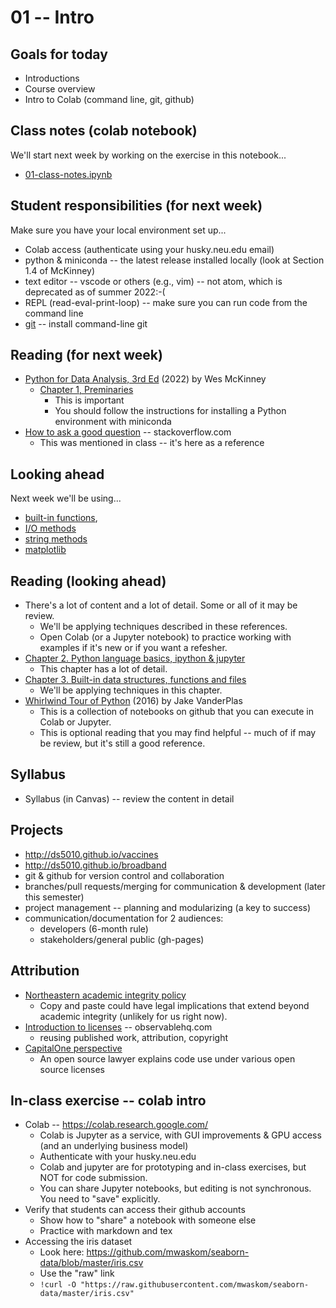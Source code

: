 
# 01 -- Intro

## Goals for today

* Introductions
* Course overview
* Intro to Colab (command line, git, github)

## Class notes (colab notebook)

We'll start next week by working on the exercise in this notebook...

* [01-class-notes.ipynb](https://colab.research.google.com/drive/1aygGMeMIGx16Y4IPORwDmOyfHCmOcWqC)

## Student responsibilities (for next week)

Make sure you have your local environment set up...

* Colab access (authenticate using your husky.neu.edu email)
* python & miniconda -- the latest release installed locally (look at Section 1.4 of McKinney)
* text editor -- vscode or others (e.g., vim) -- not atom, which is deprecated as of summer 2022:-(
* REPL (read-eval-print-loop) -- make sure you can run code from the command line
* [git](https://git-scm.com/book/en/v2/Getting-Started-Installing-Git) -- install command-line git

## Reading (for next week)

* [Python for Data Analysis, 3rd Ed](https://wesmckinney.com/book/) (2022) by Wes McKinney
  * [Chapter 1, Preminaries](https://wesmckinney.com/book/preliminaries.html)
    * This is important
    * You should follow the instructions for installing a Python environment with miniconda
* [How to ask a good question](https://stackoverflow.com/help/how-to-ask) -- stackoverflow.com
  * This was mentioned in class -- it's here as a reference

## Looking ahead

Next week we'll be using...

* [built-in functions](https://docs.python.org/3/library/functions.html),
* [I/O methods](https://docs.python.org/3/tutorial/inputoutput.html)
* [string methods](https://docs.python.org/3/library/stdtypes.html)
* [matplotlib](https://matplotlib.org/)

## Reading (looking ahead)

* There's a lot of content and a lot of detail. Some or all of it may be review.
  * We'll be applying techniques described in these references.
  * Open Colab (or a Jupyter notebook) to practice working with examples if it's new or if you want a refesher.
* [Chapter 2. Python language basics, ipython & jupyter](https://wesmckinney.com/book/python-basics.html)
  * This chapter has a lot of detail.
* [Chapter 3. Built-in data structures, functions and files](https://wesmckinney.com/book/python-basics.html)
  * We'll be applying techniques in this chapter.
* [Whirlwind Tour of Python](https://jakevdp.github.io/WhirlwindTourOfPython/) (2016) by Jake VanderPlas
  * This is a collection of notebooks on github that you can execute in Colab or Jupyter.
  * This is optional reading that you may find helpful -- much of if may be review, but it's still a good reference.

## Syllabus

* Syllabus (in Canvas) -- review the content in detail

## Projects

* http://ds5010.github.io/vaccines
* http://ds5010.github.io/broadband
* git & github for version control and collaboration
* branches/pull requests/merging for communication & development (later this semester)
* project management -- planning and modularizing (a key to success)
* communication/documentation for 2 audiences:
  * developers (6-month rule)
  * stakeholders/general public (gh-pages)

## Attribution

* [Northeastern academic integrity policy](https://osccr.sites.northeastern.edu/academic-integrity-policy/)
  * Copy and paste could have legal implications that extend beyond academic integrity (unlikely for us right now).
* [Introduction to licenses](https://observablehq.com/@observablehq/licenses) -- observablehq.com
  * reusing published work, attribution, copyright
* [CapitalOne perspective](https://www.capitalone.com/tech/open-source/open-source-licenses-explained-2021/)
  * An open source lawyer explains code use under various open source licenses

## In-class exercise -- colab intro

* Colab -- https://colab.research.google.com/
  * Colab is Jupyter as a service, with GUI improvements & GPU access (and an underlying business model)
  * Authenticate with your husky.neu.edu
  * Colab and jupyter are for prototyping and in-class exercises, but NOT for code submission.
  * You can share Jupyter notebooks, but editing is not synchronous.  You need to "save" explicitly.
* Verify that students can access their github accounts
  * Show how to "share" a notebook with someone else
  * Practice with markdown and tex
* Accessing the iris dataset
  * Look here: https://github.com/mwaskom/seaborn-data/blob/master/iris.csv
  * Use the "raw" link
  * `!curl -O "https://raw.githubusercontent.com/mwaskom/seaborn-data/master/iris.csv"`


